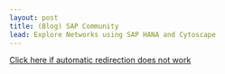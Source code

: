 ```yaml
---
layout: post
title: (Blog) SAP Community
lead: Explore Networks using SAP HANA and Cytoscape
---
```


<a href = 'https://community.sap.com/t5/technology-blogs-by-sap/explore-networks-using-sap-hana-and-cytoscape/ba-p/13492225'>
    Click here if automatic redirection does not work
</a>

<script type='text/javascript'>
    location.href = 'https://community.sap.com/t5/technology-blogs-by-sap/explore-networks-using-sap-hana-and-cytoscape/ba-p/13492225';
</script>